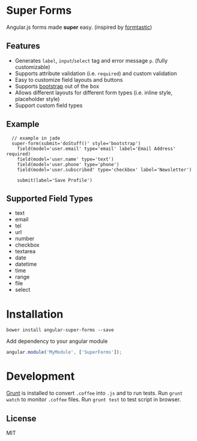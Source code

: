 # Super Forms

Angular.js forms made **super** easy. (inspired by [formtastic](https://github.com/justinfrench/formtastic))

## Features

- Generates `label`, `input`/`select` tag and error message `p`. (fully customizable)
- Supports attribute validation (i.e. `required`) and custom validation
- Easy to customize field layouts and buttons
- Supports [bootstrap](http://getbootstrap.com) out of the box
- Allows different layouts for different form types (i.e. inline style, placeholder style)
- Support custom field types

## Example

```jade
  // example in jade
  super-form(submit='doStuff()' style='bootstrap')
    field(model='user.email' type='email' label='Email Address' required)
    field(model='user.name' type='text')
    field(model='user.phone' type='phone')
    field(model='user.subscribed' type='checkbox' label='Newsletter')

    submit(label='Save Profile')
```

## Supported Field Types

- text
- email
- tel
- url
- number
- checkbox
- textarea
- date
- datetime
- time
- range
- file
- select

# Installation

```
bower install angular-super-forms --save
```

Add dependency to your angular module

```javascript
angular.module('MyModule', ['SuperForms']);
```

# Development

[Grunt](http://gruntjs.com) is installed to convert `.coffee` into `.js` and to run tests. Run `grunt watch` to monitor `.coffee` files. Run `grunt test` to test script in browser.

## License

MIT
